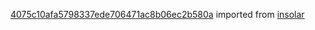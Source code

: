 [4075c10afa5798337ede706471ac8b06ec2b580a](https://github.com/insolar/insolar/commit/4075c10afa5798337ede706471ac8b06ec2b580a) imported from [insolar](https://github.com/insolar/insolar)
